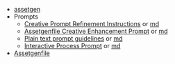 * [assetgen](https://github.com/hangovergames/assetgen)
* Prompts
  * [Creative Prompt Refinement Instructions](prompts/creative_prompt_refinement_instructions.html) or [md](prompts/creative_prompt_refinement_instructions.md)
  * [Assetgenfile Creative Enhancement Prompt](prompts/assetgenfile_creative_enhancement_prompt.html) or [md](prompts/assetgenfile_creative_enhancement_prompt.md)
  * [Plain text prompt guidelines](prompts/plain_text_prompt_guidelines.html) or [md](prompts/plain_text_prompt_guidelines.md)
  * [Interactive Process Prompt](prompts/interactive_process_prompt.html) or [md](prompts/interactive_process_prompt.md)
* [Assetgenfile](Assetgenfile)

